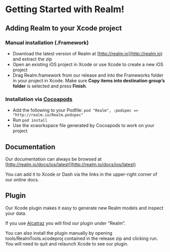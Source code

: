 # Getting Started with Realm!


## Adding Realm to your Xcode project
### Manual installation (.Framework)
- Download the latest version of Realm at [http://realm.io](http://realm.io) and extract the zip
- Open an existing iOS project in Xcode or use Xcode to create a new iOS project
- Drag Realm.framework from our release and into the Frameworks folder in your project in Xcode.
Make sure **Copy items into destination group’s folder** is selected and press **Finish**.

### Installation via [Cocoapods](http://cocoapods.org/)
- Add the following to your Podfile: `pod "Realm", :podspec => "http://realm.io/Realm.podspec"`
- Run `pod install`
- Use the xcworkspace file generated by Cocoapods to work on your project

## Documentation

Our documentation can always be browsed at [http://realm.io/docs/ios/latest](http://realm.io/docs/ios/latest)

You can add it to Xcode or Dash via the links in the upper-right corner of our online docs.

## Plugin

Our Xcode plugin makes it easy to generate new Realm models and inspect your data.

If you use [Alcatraz](http://alcatraz.io/) you will find our plugin under “Realm”.

You can also install the plugin manually by opening tools/RealmTools.xcodeproj contained in the release zip and clicking run. You will need to quit and relaunch Xcode to see our plugin.